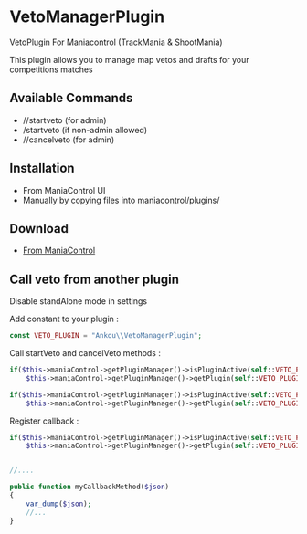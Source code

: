 # VetoManagerPlugin
VetoPlugin For Maniacontrol (TrackMania & ShootMania)

This plugin allows you to manage map vetos and drafts for your competitions matches

## Available Commands
- //startveto      (for admin)
- /startveto       (if non-admin allowed)
- //cancelveto     (for admin)


## Installation 
- From ManiaControl UI
- Manually by copying files into maniacontrol/plugins/

## Download 
- [From ManiaControl](https://maniacontrol.com/plugins/185)



## Call veto from another plugin
Disable standAlone mode in settings

Add constant to your plugin : 
```php
const VETO_PLUGIN = "Ankou\\VetoManagerPlugin";
```

Call startVeto and cancelVeto methods : 

```php
if($this->maniaControl->getPluginManager()->isPluginActive(self::VETO_PLUGIN))
    $this->maniaControl->getPluginManager()->getPlugin(self::VETO_PLUGIN)->startVeto("-ABBAA+ABX");

if($this->maniaControl->getPluginManager()->isPluginActive(self::VETO_PLUGIN))
    $this->maniaControl->getPluginManager()->getPlugin(self::VETO_PLUGIN)->cancelVeto();
```


Register callback : 

```php
if($this->maniaControl->getPluginManager()->isPluginActive(self::VETO_PLUGIN))
    $this->maniaControl->getPluginManager()->getPlugin(self::VETO_PLUGIN)->registerOnVetoFinishedCallBack($this, "myCallbackMethod");


//....

public function myCallbackMethod($json)
{
    var_dump($json);
    //...
}

```
